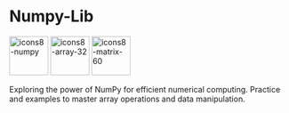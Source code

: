 # Numpy-Lib

<img src="https://github.com/user-attachments/assets/ee5b2cbc-0a5b-40cd-a673-d0c4e1085b0c" alt="icons8-numpy" width="70" height="70" />
<img src="https://github.com/user-attachments/assets/495fe3e4-6066-4bd0-9f4e-c4fb086d5a85" alt="icons8-array-32" width="70" height="70" />
<img src="https://github.com/user-attachments/assets/c9b1a3dd-b5bf-48ad-a7dd-5d122264d256" alt="icons8-matrix-60" width="70" height="70" />

Exploring the power of NumPy for efficient numerical computing. Practice and examples to master array operations and data manipulation.
